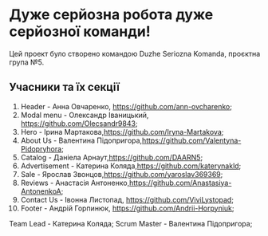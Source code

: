# Дуже серйозна робота дуже серйозної команди!

Цей проект було створено командою Duzhe Seriozna Komanda, проєктна група №5.

## Учасники та їх секції

1. Header - Aнна Овчаренко, https://github.com/ann-ovcharenko;
2. Modal menu - Олександр Іваницький, https://github.com/Olecsandr9843;
3. Hero - Ірина Мартакова,https://github.com/Iryna-Martakova;
4. About Us - Валентина Підопригора,https://github.com/Valentyna-Pidopryhora;
5. Catalog - Даніела Арнаут,https://github.com/DAARN5;
6. Advertisement - Катерина Коляда,https://github.com/katerynakld;
7. Sale - Ярослав Звонцов,https://github.com/yaroslav369369;
8. Reviews - Анастасія Антоненко,https://github.com/Anastasiya-AntonenkoA;
9. Contact Us - Івонна Листопад, https://github.com/ViviLystopad;
10. Footer - Андрій Горпинюк, https://github.com/Andrii-Horpyniuk;

Team Lead - Катерина Коляда; Scrum Master - Валентина Підопригора;
